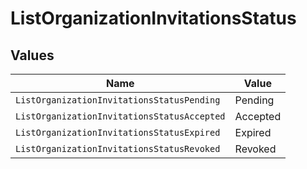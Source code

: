 # ListOrganizationInvitationsStatus


## Values

| Name                                        | Value                                       |
| ------------------------------------------- | ------------------------------------------- |
| `ListOrganizationInvitationsStatusPending`  | Pending                                     |
| `ListOrganizationInvitationsStatusAccepted` | Accepted                                    |
| `ListOrganizationInvitationsStatusExpired`  | Expired                                     |
| `ListOrganizationInvitationsStatusRevoked`  | Revoked                                     |